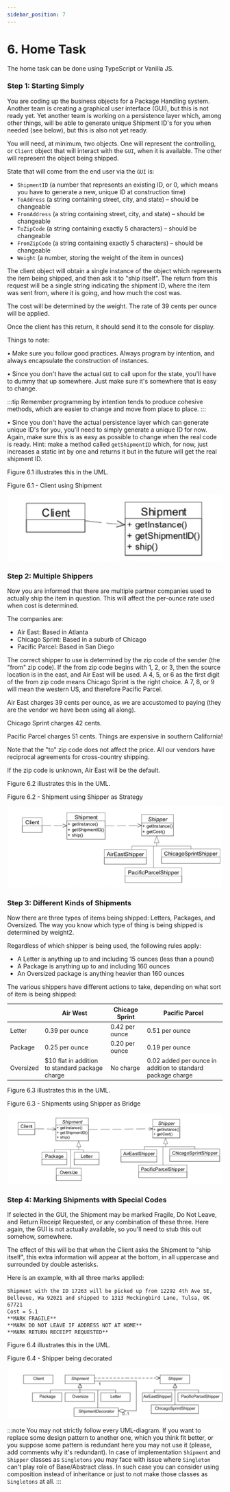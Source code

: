 ```yaml
---
sidebar_position: 7
---
```


# 6. Home Task

The home task can be done using TypeScript or Vanilla JS.

### Step 1: Starting Simply

You are coding up the business objects for a Package Handling system. Another team is creating a graphical user interface (GUI), but this is not ready yet. Yet another team is working on a persistence layer which, among other things, will be able to generate unique Shipment ID's for you when needed (see below), but this is also not yet ready.

You will need, at minimum, two objects. One will represent the controlling, or `Client` object that will interact with the `GUI`, when it is available. The other will represent the object being shipped.

State that will come from the end user via the `GUI` is:
- `ShipmentID` (a number that represents an existing ID, or 0, which means you have to generate a new, unique ID at construction time)
- `ToAddress` (a string containing street, city, and state) – should be changeable
- `FromAddress` (a string containing street, city, and state) – should be changeable
- `ToZipCode` (a string containing exactly 5 characters) – should be changeable
- `FromZipCode` (a string containing exactly 5 characters) – should be changeable
- `Weight` (a number, storing the weight of the item in ounces)

The client object will obtain a single instance of the object which represents the item being shipped, and then ask it to "ship itself". The return from this request will be a single string indicating the shipment ID, where the item was sent from, where it is going, and how much the cost was.

The cost will be determined by the weight. The rate of 39 cents per ounce will be applied.

Once the client has this return, it should send it to the console for display.

Things to note:

• Make sure you follow good practices. Always program by intention, and always encapsulate the construction of instances.

• Since you don't have the actual `GUI` to call upon for the state, you'll have to dummy that up somewhere. Just make sure it's somewhere that is easy to change.

:::tip
Remember programming by intention tends to produce cohesive methods, which are easier to change and move from place to place.
:::

• Since you don't have the actual persistence layer which can generate unique ID's for you, you'll need to simply generate a unique ID for now. Again, make sure this is as easy as possible to change when the real code is ready. Hint: make a method called `getShipmentID` which, for now, just increases a static int by one and returns it but in the future will get the real shipment ID.

Figure 6.1 illustrates this in the UML.

Figure 6.1 - Client using Shipment

![img.png](img/client_using_shipment.jpg)

### Step 2: Multiple Shippers

Now you are informed that there are multiple partner companies used to actually ship the item in question. This will affect the per-ounce rate used when cost is determined.

The companies are:
- Air East: Based in Atlanta
- Chicago Sprint: Based in a suburb of Chicago
- Pacific Parcel: Based in San Diego

The correct shipper to use is determined by the zip code of the sender (the "from" zip code). If the from zip code begins with 1, 2, or 3, then the source location is in the east, and Air East will be used. A 4, 5, or 6 as the first digit of the from zip code means Chicago Sprint is the right choice. A 7, 8, or 9 will mean the western US, and therefore Pacific Parcel.

Air East charges 39 cents per ounce, as we are accustomed to paying (they are the vendor we have been using all along).

Chicago Sprint charges 42 cents.

Pacific Parcel charges 51 cents. Things are expensive in southern California!

Note that the "to" zip code does not affect the price. All our vendors have reciprocal agreements for cross-country shipping.

If the zip code is unknown, Air East will be the default.

Figure 6.2 illustrates this in the UML.

Figure 6.2 - Shipment using Shipper as Strategy

![img.png](img/shipment_using_shipper.jpg)

### Step 3: Different Kinds of Shipments

Now there are three types of items being shipped: Letters, Packages, and Oversized. The way you know which type of thing is being shipped is determined by weight2.

Regardless of which shipper is being used, the following rules apply:
- A Letter is anything up to and including 15 ounces (less than a pound)
- A Package is anything up to and including 160 ounces
- An Oversized package is anything heavier than 160 ounces

The various shippers have different actions to take, depending on what sort of item is being shipped:

|           | Air West                                        | Chicago Sprint | Pacific Parcel                                              |
|-----------|-------------------------------------------------|----------------|-------------------------------------------------------------|
| Letter    | 0.39 per ounce                                  | 0.42 per ounce | 0.51 per ounce                                              |
| Package   | 0.25 per ounce                                  | 0.20 per ounce | 0.19 per ounce                                              |
| Oversized | $10 flat in addition to standard package charge | No charge      | 0.02 added per ounce in addition to standard package charge |

Figure 6.3 illustrates this in the UML.

Figure 6.3 - Shipments using Shipper as Bridge

![img.png](img/shipments_using_shipper.jpg)

### Step 4: Marking Shipments with Special Codes

If selected in the GUI, the Shipment may be marked Fragile, Do Not Leave, and Return Receipt Requested, or any combination of these three. Here again, the GUI is not actually available, so you'll need to stub this out somehow, somewhere.

The effect of this will be that when the Client asks the Shipment to "ship itself", this extra information will appear at the bottom, in all uppercase and surrounded by double asterisks.

Here is an example, with all three marks applied:
```
Shipment with the ID 17263 will be picked up from 12292 4th Ave SE, Bellevue, Wa 92021 and shipped to 1313 Mockingbird Lane, Tulsa, OK 67721
Cost = 5.1
**MARK FRAGILE**
**MARK DO NOT LEAVE IF ADDRESS NOT AT HOME**
**MARK RETURN RECEIPT REQUESTED**
```
Figure 6.4 illustrates this in the UML.

Figure 6.4 - Shipper being decorated

![img.png](img/shipper_being_decorated.jpg)

:::note
You may not strictly follow every UML-diagram. If you want to replace some design pattern to another one, which you think fit better, or you suppose some pattern is redundant here you may not use it (please, add comments why it's redundant). In case of implementation `Shipment` and `Shipper` classes as `Singletons` you may face with issue where `Singleton` can't play role of Base/Abstract class. In such case you can consider using composition instead of inheritance or just to not make those classes as `Singletons` at all.
:::
